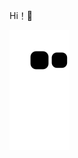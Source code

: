 Hi！🤭



![Snake animation](https://github.com/C2yb8er/C2yb8er/blob/output/github-contribution-grid-snake.svg)          

